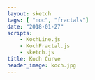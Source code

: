```yaml
---
layout: sketch
tags: [ "noc", "fractals"]
date: "2018-01-27"
scripts: 
    - KochLine.js
    - KochFractal.js
    - sketch.js
title: Koch Curve
header_image: koch.jpg
---
```

